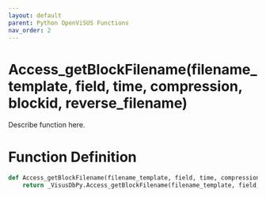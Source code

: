 ```yaml
---
layout: default
parent: Python OpenViSUS Functions
nav_order: 2
---
```


# Access_getBlockFilename(filename_template, field, time, compression, blockid, reverse_filename)

Describe function here.

# Function Definition

```python
def Access_getBlockFilename(filename_template, field, time, compression, blockid, reverse_filename):
    return _VisusDbPy.Access_getBlockFilename(filename_template, field, time, compression, blockid, reverse_filename)

```